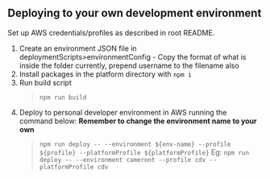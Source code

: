 ## Deploying to your own development environment

Set up AWS credentials/profiles as described in root README.

1. Create an environment JSON file in deploymentScripts>environmentConfig - Copy the format of what is inside the folder currently, prepend username to the filename also
2. Install packages in the platform directory with `npm i`
3. Run build script
    > `npm run build`
4. Deploy to personal developer environment in AWS running the command below: **Remember to change the environment name to your own**
    > `npm run deploy -- --environment ${env-name} --profile ${profile} --platformProfile ${platformProfile}`
    > Eg: `npm run deploy -- --environment cameront --profile cdv --platformProfile cdv`